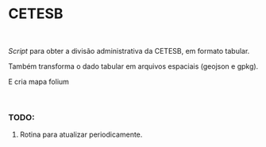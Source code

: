 # CETESB

<br>

*Script* para obter a divisão administrativa da CETESB, em formato tabular.

Também transforma o dado tabular em arquivos espaciais (geojson e gpkg).

E cria mapa folium

<br>

### TODO:

1. Rotina para atualizar periodicamente.

